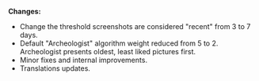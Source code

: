 ﻿**Changes:**
- Change the threshold screenshots are considered "recent" from 3 to 7 days.
- Default "Archeologist" algorithm weight reduced from 5 to 2.
  Archeologist presents oldest, least liked pictures first.
- Minor fixes and internal improvements.
- Translations updates.
